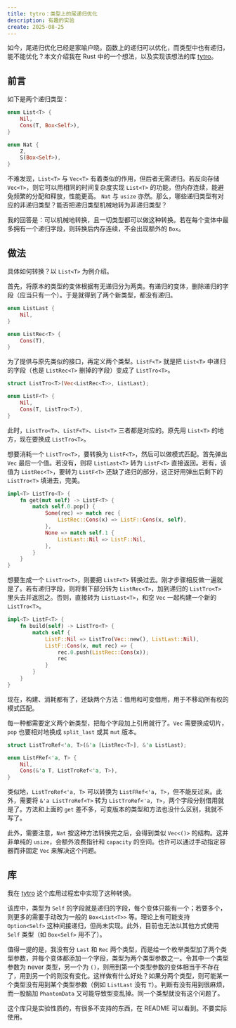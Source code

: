 ```yaml
---
title: tytro：类型上的尾递归优化
description: 有趣的实验
create: 2025-08-25
---
```


如今，尾递归优化已经是家喻户晓。函数上的递归可以优化，而类型中也有递归，能不能优化？本文介绍我在 Rust 中的一个想法，以及实现该想法的库 [tytro](https://lib.rs/crates/tytro)。

## 前言

如下是两个递归类型：

```rust
enum List<T> {
    Nil,
    Cons(T, Box<Self>),
}

enum Nat {
    Z,
    S(Box<Self>),
}
```

不难发现，`List<T>` 与 `Vec<T>` 有着类似的作用，但后者无需递归。若反向存储 `Vec<T>`，则它可以用相同的时间复杂度实现 `List<T>` 的功能，但内存连续，能避免频繁的分配和释放，性能更高。 `Nat` 与 `usize` 亦然。那么，哪些递归类型有对应的非递归类型？能否把递归类型机械地转为非递归类型？

我的回答是：可以机械地转换，且一切类型都可以做这种转换。若在每个变体中最多拥有一个递归字段，则转换后内存连续，不会出现额外的 `Box`。

## 做法

具体如何转换？以 `List<T>` 为例介绍。

首先，将原本的类型的变体根据有无递归分为两类。有递归的变体，删除递归的字段（应当只有一个）。于是就得到了两个新类型，都没有递归。

```rust
enum ListLast {
    Nil,
}

enum ListRec<T> {
    Cons(T),
}
```

为了提供与原先类似的接口，再定义两个类型。`ListF<T>` 就是把 `List<T>` 中递归的字段（也是 `ListRec<T>` 删掉的字段）变成了 `ListTro<T>`。

```rust
struct ListTro<T>(Vec<ListRec<T>>, ListLast);

enum ListF<T> {
    Nil,
    Cons(T, ListTro<T>),
}
```

此时，`ListTro<T>`、`ListF<T>`、`List<T>` 三者都是对应的。原先用 `List<T>` 的地方，现在要换成 `ListTro<T>`。

想要消耗一个 `ListTro<T>`，要转换为 `ListF<T>`，然后可以做模式匹配。首先弹出 `Vec` 最后一个值。若没有，则将 `ListLast<T>` 转为 `ListF<T>` 直接返回。若有，该值为 `ListRec<T>`，要转为 `ListF<T>` 还缺了递归的部分，这正好用弹出后剩下的 `ListTro<T>` 填进去，完美。

```rust
impl<T> ListTro<T> {
    fn get(mut self) -> ListF<T> {
        match self.0.pop() {
            Some(rec) => match rec {
                ListRec::Cons(x) => ListF::Cons(x, self),
            },
            None => match self.1 {
                ListLast::Nil => ListF::Nil,
            },
        }
    }
}
```

想要生成一个 `ListTro<T>`，则要把 `ListF<T>` 转换过去。刚才步骤相反做一遍就是了。若有递归字段，则将剩下部分转为 `ListRec<T>`，加到递归的 `ListTro<T>` 里头去并返回之。否则，直接转为 `ListLast<T>`，和空 `Vec` 一起构建一个新的 `ListTro<T>`。

```rust
impl<T> ListF<T> {
    fn build(self) -> ListTro<T> {
        match self {
            ListF::Nil => ListTro(Vec::new(), ListLast::Nil),
            ListF::Cons(x, mut rec) => {
                rec.0.push(ListRec::Cons(x));
                rec
            }
        }
    }
}
```

现在，构建、消耗都有了，还缺两个方法：借用和可变借用，用于不移动所有权的模式匹配。

每一种都需要定义两个新类型，把每个字段加上引用就行了。`Vec` 需要换成切片，`pop` 也要相对地换成 `split_last` 或其 `mut` 版本。

```rust
struct ListTroRef<'a, T>(&'a [ListRec<T>], &'a ListLast);

enum ListFRef<'a, T> {
    Nil,
    Cons(&'a T, ListTroRef<'a, T>),
}
```

类似地，`ListTroRef<'a, T>` 可以转换为 `ListFRef<'a, T>`，但不能反过来。此外，需要将 `&'a ListTroRef<T>` 转为 `ListTroRef<'a, T>`，两个字段分别借用就是了。方法和上面的 `get` 差不多，可变版本的类型和方法也没什么区别，我就不写了。

此外，需要注意，`Nat` 按这种方法转换完之后，会得到类似 `Vec<()>` 的结构。这并非单纯的 `usize`，会额外浪费指针和 `capacity` 的空间。也许可以通过手动指定容器而非固定 `Vec` 来解决这个问题。

## 库

我在 [tytro](https://lib.rs/crates/tytro) 这个库用过程宏中实现了这种转换。

该库中，类型为 `Self` 的字段就是递归的字段，每个变体只能有一个；若要多个，则更多的需要手动改为一般的 `Box<List<T>>` 等。理论上有可能支持 `Option<Self>` 这种间接递归，但尚未实现。此外，目前也无法以其他方式使用 `Self` 类型（如 `Box<Self>` 用不了）。

值得一提的是，我没有分 `Last` 和 `Rec` 两个类型，而是给一个枚举类型加了两个类型参数，并每个变体都添加一个字段，类型为两个类型参数之一。令其中一个类型参数为 never 类型，另一个为 `()`，则用到第一个类型参数的变体相当于不存在了，用到另一个的则没有变化。这样做有什么好处？如果分两个类型，则可能某一个类型没有用到某个类型参数（例如 `ListLast` 没有 `T`）。判断有没有用到很麻烦，而一股脑加 `PhantomData` 又可能导致型变乱掉。同一个类型就没有这个问题了。

这个库只是实验性质的，有很多不支持的东西，在 README 可以看到。不要实际使用。